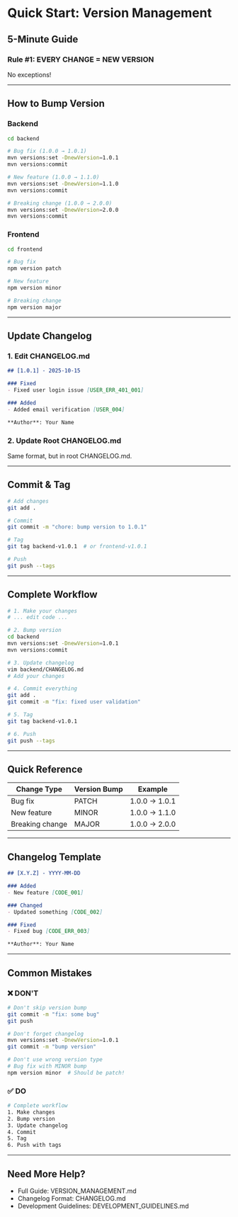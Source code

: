 # Quick Start: Version Management

## 5-Minute Guide

### Rule #1: EVERY CHANGE = NEW VERSION

No exceptions!

---

## How to Bump Version

### Backend

```bash
cd backend

# Bug fix (1.0.0 → 1.0.1)
mvn versions:set -DnewVersion=1.0.1
mvn versions:commit

# New feature (1.0.0 → 1.1.0)
mvn versions:set -DnewVersion=1.1.0
mvn versions:commit

# Breaking change (1.0.0 → 2.0.0)
mvn versions:set -DnewVersion=2.0.0
mvn versions:commit
```

### Frontend

```bash
cd frontend

# Bug fix
npm version patch

# New feature
npm version minor

# Breaking change
npm version major
```

---

## Update Changelog

### 1. Edit CHANGELOG.md

```markdown
## [1.0.1] - 2025-10-15

### Fixed
- Fixed user login issue [USER_ERR_401_001]

### Added
- Added email verification [USER_004]

**Author**: Your Name
```

### 2. Update Root CHANGELOG.md

Same format, but in root CHANGELOG.md.

---

## Commit & Tag

```bash
# Add changes
git add .

# Commit
git commit -m "chore: bump version to 1.0.1"

# Tag
git tag backend-v1.0.1  # or frontend-v1.0.1

# Push
git push --tags
```

---

## Complete Workflow

```bash
# 1. Make your changes
# ... edit code ...

# 2. Bump version
cd backend
mvn versions:set -DnewVersion=1.0.1
mvn versions:commit

# 3. Update changelog
vim backend/CHANGELOG.md
# Add your changes

# 4. Commit everything
git add .
git commit -m "fix: fixed user validation"

# 5. Tag
git tag backend-v1.0.1

# 6. Push
git push --tags
```

---

## Quick Reference

| Change Type | Version Bump | Example |
|-------------|--------------|---------|
| Bug fix | PATCH | 1.0.0 → 1.0.1 |
| New feature | MINOR | 1.0.0 → 1.1.0 |
| Breaking change | MAJOR | 1.0.0 → 2.0.0 |

---

## Changelog Template

```markdown
## [X.Y.Z] - YYYY-MM-DD

### Added
- New feature [CODE_001]

### Changed
- Updated something [CODE_002]

### Fixed
- Fixed bug [CODE_ERR_003]

**Author**: Your Name
```

---

## Common Mistakes

### ❌ DON'T
```bash
# Don't skip version bump
git commit -m "fix: some bug"
git push

# Don't forget changelog
mvn versions:set -DnewVersion=1.0.1
git commit -m "bump version"

# Don't use wrong version type
# Bug fix with MINOR bump
npm version minor  # Should be patch!
```

### ✅ DO
```bash
# Complete workflow
1. Make changes
2. Bump version
3. Update changelog
4. Commit
5. Tag
6. Push with tags
```

---

## Need More Help?

- Full Guide: VERSION_MANAGEMENT.md
- Changelog Format: CHANGELOG.md
- Development Guidelines: DEVELOPMENT_GUIDELINES.md
